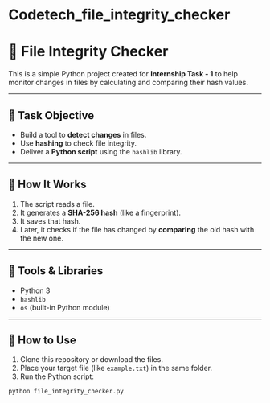 # Codetech_file_integrity_checker

# 🔐 File Integrity Checker

This is a simple Python project created for **Internship Task - 1** to help monitor changes in files by calculating and comparing their hash values.

---

## 📌 Task Objective

- Build a tool to **detect changes** in files.
- Use **hashing** to check file integrity.
- Deliver a **Python script** using the `hashlib` library.

---

## 🚀 How It Works

1. The script reads a file.
2. It generates a **SHA-256 hash** (like a fingerprint).
3. It saves that hash.
4. Later, it checks if the file has changed by **comparing** the old hash with the new one.

---

## 🧰 Tools & Libraries

- Python 3
- `hashlib`
- `os` (built-in Python module)

---

## 🧪 How to Use

1. Clone this repository or download the files.
2. Place your target file (like `example.txt`) in the same folder.
3. Run the Python script:

```bash
python file_integrity_checker.py
